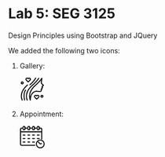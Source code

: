 # Lab 5: SEG 3125

Design Principles using Bootstrap and JQuery

We added the following two icons:

1. Gallery:

   <img src="./images/gallery_icon.png" width="50px"/>

1. Appointment:

   <img src="./images/booking_icon.png" width="50px"/>
